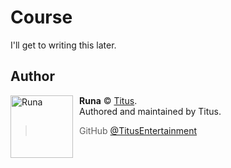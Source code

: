 # Course

I'll get to writing this later.

## Author

<img src="https://i.imgur.com/rAvP1k0.jpg" width="100" height="100" align="left" style="float: left; margin: 0 10px 0 0;" alt="Runa" >

**Runa** © [Titus](https://github.com/TitusEntertainment).  
Authored and maintained by Titus.

> GitHub [@TitusEntertainment](https://github.com/TitusEntertainment)
